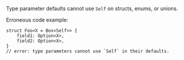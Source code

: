 Type parameter defaults cannot use `Self` on structs, enums, or unions.

Erroneous code example:

```compile_fail,E0735
struct Foo<X = Box<Self>> {
    field1: Option<X>,
    field2: Option<X>,
}
// error: type parameters cannot use `Self` in their defaults.
```
